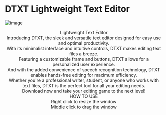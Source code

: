# DTXT Lightweight Text Editor
![image](https://user-images.githubusercontent.com/124361703/221480882-6b661a62-9955-49ca-adcc-ceae242b8ef2.png)<br> 
<p align="center">
Lightweight Text Editor  <br> 
Introducing DTXT, the sleek and versatile text editor designed for easy use and optimal productivity. <br>
With its minimalist interface and intuitive controls, DTXT makes editing text files a breeze. <br>
Featuring a customizable frame and buttons, DTXT allows for a personalized user experience.<br>
And with the added convenience of speech recognition technology, DTXT enables hands-free editing for maximum efficiency. <br>
Whether you're a professional writer, student, or anyone who works with text files, DTXT is the perfect tool for all your editing needs.<br>
Download now and take your editing game to the next level!<br>
HOW TO USE<br> 
Right click to resize the window<br> 
Middle click to drag the window<br> 

